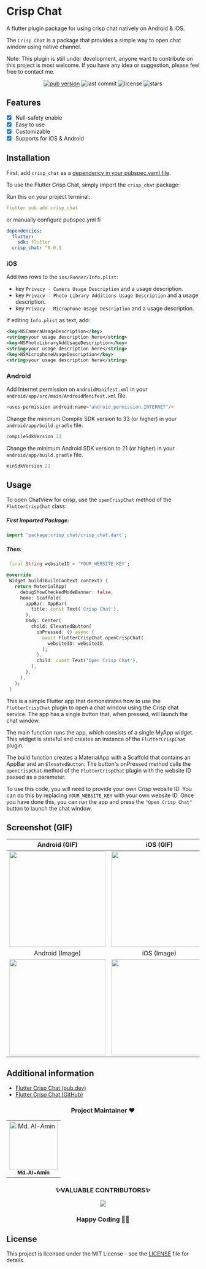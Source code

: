 # Crisp Chat

A flutter plugin package for using crisp chat natively on Android & iOS.

The `Crisp Chat` is a package that provides a simple way to open chat window using native channel.

Note: This plugin is still under development, anyone want to contribute on this project is most welcome. If you have any idea or suggestion, please feel free to contact me.

<p align="center">
  <a href="https://pub.dev/packages/crisp_chat"><img alt="pub version" src="https://img.shields.io/pub/v/crisp_chat?color=%2300b0ff&label=crisp_chat&style=flat-square"></a>
  <img alt="last commit" src="https://img.shields.io/github/last-commit/alamin-karno/flutter-crisp-chat?color=%23ffa000&style=flat-square"/>
  <img alt="license" src="https://img.shields.io/github/license/alamin-karno/flutter-crisp-chat?style=flat-square"/>
  <img alt="stars" src="https://img.shields.io/github/stars/alamin-karno/flutter-crisp-chat?style=social"/>
</p>

## Features

- [x] Null-safety enable
- [x] Easy to use
- [x] Customizable
- [x] Supports for iOS & Android

## Installation

First, add `crisp_chat` as a [dependency in your pubspec.yaml file](https://flutter.dev/using-packages/).

To use the Flutter Crisp Chat, simply import the `crisp_chat` package:

Run this on your project terminal:

```yaml
flutter pub add crisp_chat
```

or manually configure pubspec.yml fi

```yaml
dependencies:
  flutter:
    sdk: flutter
  crisp_chat: ^0.0.3
```

### iOS

Add two rows to the `ios/Runner/Info.plist`:

* key `Privacy - Camera Usage Description` and a usage description.
* key `Privacy - Photo Library Additions Usage Description` and a usage description.
* key `Privacy - Microphone Usage Description` and a usage description.

If editing `Info.plist` as text, add:

```xml
<key>NSCameraUsageDescription</key>
<string>your usage description here</string>
<key>NSPhotoLibraryAddUsageDescription</key>
<string>your usage description here</string>
<key>NSMicrophoneUsageDescription</key>
<string>your usage description here</string>
```

### Android

Add Internet permission on `AndroidManifest.xml` in your `android/app/src/main/AndroidManifest.xml` file.

```groovy
<uses-permission android:name="android.permission.INTERNET"/>
```


Change the minimum Compile SDK version to 33 (or higher) in your `android/app/build.gradle` file.

```groovy
compileSdkVersion 33
```

Change the minimum Android SDK version to 21 (or higher) in your `android/app/build.gradle` file.


```groovy
minSdkVersion 21
```


## Usage
To open ChatView for crisp, use the `openCrispChat` method of the `FlutterCrispChat` class:

##### First Imported Package:

```dart
import 'package:crisp_chat/crisp_chat.dart';
```

##### Then:

```dart
 final String websiteID = 'YOUR_WEBSITE_KEY';
```


 ```dart 
 @override
  Widget build(BuildContext context) {
    return MaterialApp(
      debugShowCheckedModeBanner: false,
      home: Scaffold(
        appBar: AppBar(
          title: const Text('Crisp Chat'),
        ),
        body: Center(
          child: ElevatedButton(
            onPressed: () async {
              await FlutterCrispChat.openCrispChat(
                websiteID: websiteID,
              );
            },
            child: const Text('Open Crisp Chat'),
          ),
        ),
      ),
    );
  } 
  ```

This is a simple Flutter app that demonstrates how to use the `FlutterCrispChat` plugin to open a chat window using the Crisp chat service. The app has a single button that, when pressed, will launch the chat window.

The main function runs the app, which consists of a single MyApp widget. This widget is stateful and creates an instance of the `FlutterCrispChat` plugin.

The build function creates a MaterialApp with a Scaffold that contains an AppBar and an `ElevatedButton`. The button's onPressed method calls the `openCrispChat` method of the `FlutterCrispChat` plugin with the website ID passed as a parameter.

To use this code, you will need to provide your own Crisp website ID. You can do this by replacing `YOUR_WEBSITE_KEY` with your own website ID. Once you have done this, you can run the app and press the `"Open Crisp Chat"` button to launch the chat window.

## Screenshot (GIF)

|             Android  (GIF)            |              iOS    (GIF)          |
|:---------------------------------------------------:|:---------------------------------------------------:|
| <img src="https://github.com/alamin-karno/flutter-crisp-chat/blob/main/example/screenshots/crisp_android.gif?raw=true" width = "250"> | <img src="https://github.com/alamin-karno/flutter-crisp-chat/blob/main/example/screenshots/crisp_ios.gif?raw=true" width = "250"> |
|             Android  (Image)            |              iOS    (Image)          |
| <img src="https://github.com/alamin-karno/flutter-crisp-chat/blob/main/example/screenshots/crisp_android.png?raw=true" width = "250"> | <img src="https://github.com/alamin-karno/flutter-crisp-chat/blob/main/example/screenshots/crisp_ios.png?raw=true" width = "250"> |

## Additional information

- [Flutter Crisp Chat (pub.dev)](https://pub.dev/packages/crisp_chat)
- [Flutter Crisp Chat (GitHub)](https://github.com/alamin-karno/flutter-crisp-chat)

<h3 align=center> Project Maintainer ❤️ </h3>
<p align="center">
<table align="center">
  <tbody><tr>
     <td align="center">
     <a href="https://github.com/alamin-karno">
     <img alt="Md. Al-Amin" src="https://avatars.githubusercontent.com/alamin-karno" width="125px;"> <br>
     <sub><b> Md. Al-Amin </b></sub>
     </a><br></td></tr>
     </tbody> </table> </p>


<h3 align="center"> ✨VALUABLE CONTRIBUTORS✨ </h3>
<p align="center">
<a href="https://github.com/alamin-karno/flutter-crisp-chat/graphs/contributors">
  <img src="https://contrib.rocks/image?repo=alamin-karno/flutter-crisp-chat" />
</a>
</p>
<h3 align="center"> Happy Coding 👨‍💻 </h3>

## License

This project is licensed under the MIT License - see the [LICENSE](LICENSE) file for details.
